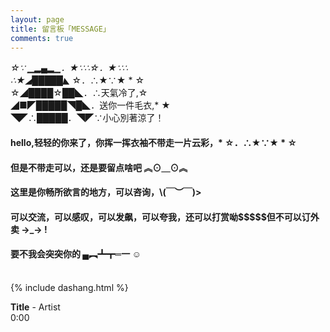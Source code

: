 ```yaml
---
layout: page
title: 留言板「MESSAGE」
comments: true 
---
```

<div width="360" height="250" alt="huanying">

  *☆∵ ▁▂▄▂▁．★∵∴☆．★∵∴<br />
∴★◢█████◣* ☆．∴★∵★ * ☆<br />
 ☆◢████☆██◣．∴天氣冷了,☆<br />
◢■◤█████◥█◣．送你一件毛衣,* ★<br />
◥◤∴█████．◥◤∵小心別著涼了！<br />
</div>

<p><h4>hello,轻轻的你来了，你挥一挥衣袖不带走一片云彩，* ☆．∴★∵★ * ☆</h4>     
<P><h4>但是不带走可以，还是要留点啥吧 ︽⊙＿⊙︽ </h4>
<P><h4>这里是你畅所欲言的地方，可以咨询，\(￣︶￣)></h4>
<p><h4>可以交流，可以感叹，可以发飙，可以夸我，还可以打赏呦$$$$$但不可以订外卖 →_→ !</h4>   
<p><h4>要不我会突突你的  ▄︻┻┳═一  ☺ </h4>
<p>
<br /> 
{% include dashang.html %}
	<div id="QPlayer" class="QPlayer">
		<div id="pContent">
			<div id="player">
				<span class="cover"></span>
				<div class="ctrl">
					<div class="musicTag marquee">
						<strong>Title</strong> <span> - </span> <span class="artist">Artist</span>
					</div>
					<div class="progress">
						<div class="timer left">0:00</div>
						<div class="contr">
							<div class="rewind icon"></div>
							<div class="playback icon"></div>
							<div class="fastforward icon"></div>
						</div>
						<div class="right">
							<div class="liebiao icon"></div>
						</div>
					</div>
				</div>
			</div>
			<div class="ssBtn">
				<div class="adf"></div>
			</div>
		</div>
		<ol id="playlist"></ol>
</div>
<script src="/js/jquery.min.js"></script>
<script src="/js/jquery.marquee.min.js"></script>

<script>
	var playlist = [
			{
			title : "19岁",
			artist : "赵雷",
			mp3 : "http://p22h841lq.bkt.clouddn.com/%E5%89%8D%E5%86%B2%20-%2019%E5%B2%81%EF%BC%88Cover%20%E8%B5%B5%E9%9B%B7%EF%BC%89.mp3",
			cover : "http://p4.music.126.net/Nn8kTtc14uWJw_UWbEc5mg==/7909886650478099.jpg?param=106x106",
			},
			{
			title : "成都",
			artist : "赵雷",
			mp3 : "http://p22h841lq.bkt.clouddn.com/%E8%B5%B5%E9%9B%B7%20-%20%E6%88%90%E9%83%BD.mp3",
			cover : "http://p4.music.126.net/Nn8kTtc14uWJw_UWbEc5mg==/7909886650478099.jpg?param=106x106",
			},
			{
			title : "山丘",
			artist : "李宗盛",
			mp3 : "http://p22h841lq.bkt.clouddn.com/%E6%9D%8E%E5%AE%97%E7%9B%9B%20-%20%E5%B1%B1%E4%B8%98%20%28Live%29.mp3",
			cover : "http://p4.music.126.net/Nn8kTtc14uWJw_UWbEc5mg==/7909886650478099.jpg?param=106x106",
			},
			{
			title : "花旦",
			artist : "周华健",
			mp3 : "http://p22h841lq.bkt.clouddn.com/%E5%91%A8%E5%8D%8E%E5%81%A5-%E8%8A%B1%E6%97%A6.mp3",
			cover : "http://p4.music.126.net/Nn8kTtc14uWJw_UWbEc5mg==/7909886650478099.jpg?param=106x106",
			}
			];
	var isRotate = true;
	var autoplay = true;

</script>
<script src="/js/player.js"></script>
<script>
	function bgChange() {
		var lis = $('.lib');
		for ( var i = 0; i < lis.length; i += 2)
			lis[i].style.background = 'rgba(246, 246, 246, 0.5)';
		}
	window.onload = bgChange;
</script>

<meta charset="utf-8">
<meta name="viewport" content="width=device-width, initial-scale=1" />
<title></title>
<link rel="stylesheet" href="/css/player.css">	
<script>
	myVid = document.getElementById("audio1");
	function setHalfVolume() {
		myVid.volume = 0.2;
	}
</script>